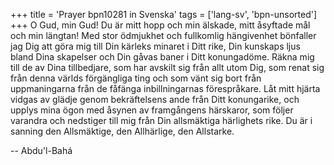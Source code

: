 +++
title = 'Prayer bpn10281 in Svenska'
tags = ['lang-sv', 'bpn-unsorted']
+++
O Gud, min Gud! Du är mitt hopp och min älskade, mitt åsyftade mål och min längtan! Med stor ödmjukhet och fullkomlig hängivenhet bönfaller jag Dig att göra mig till Din kärleks minaret i Ditt rike, Din kunskaps ljus bland Dina skapelser och Din gåvas baner i Ditt konungadöme.
Räkna mig till de av Dina tillbedjare, som har avskilt sig från allt utom Dig, som renat sig från denna världs förgängliga ting och som vänt sig bort från uppmaningarna från de fåfänga inbillningarnas förespråkare.
Låt mitt hjärta vidgas av glädje genom bekräftelsens ande från Ditt konungarike, och upplys mina ögon med åsynen av framgångens härskaror, som följer varandra och nedstiger till mig från Din allsmäktiga härlighets rike.
Du är i sanning den Allsmäktige, den Allhärlige, den Allstarke.

-- Abdu'l-Bahá
